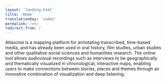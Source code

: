 ```yaml
---
layout: 'landing.html'
title: 'Home'
translationKey: 'index'
permalink: /en/
redirect_from: /
---
```


Atlascine is a mapping platform for annotating transcribed, time-based media, and has already been used in oral history, film studies, urban studies and other qualitative social sciences and humanities research. The online tool allows audiovisual recordings such as interviews to be geographically and thematically visualized in chronological, interactive maps, enabling users to make connections between stories, places and themes through an innovative combination of visualization and deep listening.
